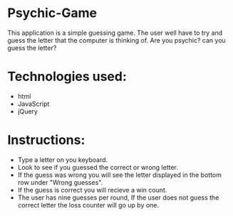 # Psychic-Game
This application is a simple guessing game. The user well have to try and guess the letter that the computer is thinking of. Are you psychic? can you guess the letter?

# Technologies used:
 * html
 * JavaScript
 * jQuery
 
 # Instructions:
* Type a letter on you keyboard.
* Look to see if you guessed the correct or wrong letter.
* If the guess was wrong you will see the letter displayed in the bottom row under "Wrong guesses".
* If the guess is correct you will recieve a win count.
* The user has nine guesses per round, If the user does not guess the correct letter the loss counter will go up by one.

